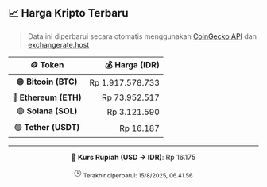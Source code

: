 

<!-- HARGA_KRIPTO -->
## 📈 Harga Kripto Terbaru

> Data ini diperbarui secara otomatis menggunakan [CoinGecko API](https://www.coingecko.com/) dan [exchangerate.host](https://exchangerate.host/)

<div align="center">

| 🪙 Token | 💰 Harga (IDR) |
|:------:|---------------:|
| 🟠 **Bitcoin (BTC)**   | Rp 1.917.578.733 |
| 🔵 **Ethereum (ETH)**  | Rp 73.952.517 |
| 🟣 **Solana (SOL)**    | Rp 3.121.590 |
| 🟢 **Tether (USDT)**   | Rp 16.187 |

---

💱 **Kurs Rupiah (USD → IDR)**: Rp 16.175

🕒 <sub>Terakhir diperbarui: 15/8/2025, 06.41.56</sub>

</div>
<!-- /HARGA_KRIPTO -->